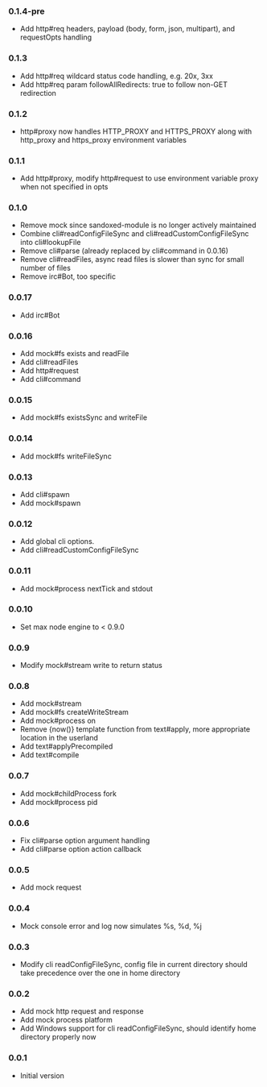 ### 0.1.4-pre
* Add http#req headers, payload (body, form, json, multipart), and requestOpts handling

### 0.1.3
* Add http#req wildcard status code handling, e.g. 20x, 3xx
* Add http#req param followAllRedirects: true to follow non-GET redirection

### 0.1.2
* http#proxy now handles HTTP_PROXY and HTTPS_PROXY along with http_proxy and https_proxy environment variables

### 0.1.1
* Add http#proxy, modify http#request to use environment variable proxy when not specified in opts

### 0.1.0
* Remove mock since sandoxed-module is no longer actively maintained
* Combine cli#readConfigFileSync and cli#readCustomConfigFileSync into cli#lookupFile
* Remove cli#parse (already replaced by cli#command in 0.0.16)
* Remove cli#readFiles, async read files is slower than sync for small number of files
* Remove irc#Bot, too specific

### 0.0.17
* Add irc#Bot

### 0.0.16
* Add mock#fs exists and readFile
* Add cli#readFiles
* Add http#request
* Add cli#command

### 0.0.15
* Add mock#fs existsSync and writeFile

### 0.0.14
* Add mock#fs writeFileSync

### 0.0.13
* Add cli#spawn
* Add mock#spawn

### 0.0.12
* Add global cli options.
* Add cli#readCustomConfigFileSync

### 0.0.11
* Add mock#process nextTick and stdout

### 0.0.10
* Set max node engine to < 0.9.0 

### 0.0.9
* Modify mock#stream write to return status

### 0.0.8
* Add mock#stream 
* Add mock#fs createWriteStream
* Add mock#process on
* Remove {now()} template function from text#apply, more appropriate location in the userland
* Add text#applyPrecompiled
* Add text#compile

### 0.0.7
* Add mock#childProcess fork
* Add mock#process pid

### 0.0.6
* Fix cli#parse option argument handling
* Add cli#parse option action callback

### 0.0.5
* Add mock request

### 0.0.4
* Mock console error and log now simulates %s, %d, %j

### 0.0.3
* Modify cli readConfigFileSync, config file in current directory should take precedence over the one in home directory

### 0.0.2
* Add mock http request and response
* Add mock process platform
* Add Windows support for cli readConfigFileSync, should identify home directory properly now 

### 0.0.1
* Initial version

